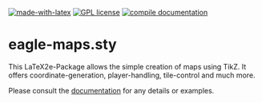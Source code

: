 [![made-with-latex](https://img.shields.io/badge/Made%20with-LaTeX-1f425f.svg)](https://www.latex-project.org/) [![GPL license](https://img.shields.io/badge/License-GPL-blue.svg)](http://perso.crans.org/besson/LICENSE.html) [![compile documentation](https://github.com/EagleoutIce/eagle-maps/actions/workflows/compile.yaml/badge.svg)](https://github.com/EagleoutIce/eagle-maps/actions/workflows/compile.yaml)

# eagle-maps.sty

This LaTeX2e-Package allows the simple creation of maps using TikZ. It offers coordinate-generation, player-handling, tile-control and much more.

Please consult the [documentation](https://media.githubusercontent.com/media/EagleoutIce/eagle-maps/gh-pages/eagle-maps.pdf) for any details or examples.
